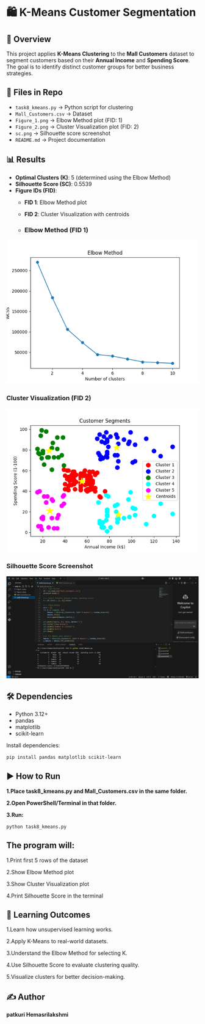 # 🛍️ K-Means Customer Segmentation

## 📌 Overview
This project applies **K-Means Clustering** to the **Mall Customers** dataset to segment customers based on their **Annual Income** and **Spending Score**.  
The goal is to identify distinct customer groups for better business strategies.

## 📂 Files in Repo
- `task8_kmeans.py` → Python script for clustering
- `Mall_Customers.csv` → Dataset
- `Figure_1.png` → Elbow Method plot (FID: 1)
- `Figure_2.png` → Cluster Visualization plot (FID: 2)
- `sc.png` → Silhouette score screenshot
- `README.md` → Project documentation

## 📊 Results
- **Optimal Clusters (K)**: 5 (determined using the Elbow Method)
- **Silhouette Score (SC)**: 0.5539
- **Figure IDs (FID)**:
  - **FID 1**: Elbow Method plot
  - **FID 2**: Cluster Visualization with centroids
 
  - ### Elbow Method (FID 1)
![Elbow Method](Figure_1.png)

### Cluster Visualization (FID 2)
![Clusters](Figure_2.png)

### Silhouette Score Screenshot
![Silhouette Score](sc.png)

## 🛠️ Dependencies
- Python 3.12+
- pandas
- matplotlib
- scikit-learn

Install dependencies:
```bash
pip install pandas matplotlib scikit-learn
```

## ▶️ How to Run

**1.Place task8_kmeans.py and Mall_Customers.csv in the same folder.**

**2.Open PowerShell/Terminal in that folder.**

**3.Run:**
```
python task8_kmeans.py
```



## The program will:

1.Print first 5 rows of the dataset

2.Show Elbow Method plot

3.Show Cluster Visualization plot

4.Print Silhouette Score in the terminal

## 📖 Learning Outcomes

1.Learn how unsupervised learning works.

2.Apply K-Means to real-world datasets.

3.Understand the Elbow Method for selecting K.

4.Use Silhouette Score to evaluate clustering quality.

5.Visualize clusters for better decision-making.

## ✍️ Author

**patkuri Hemasrilakshmi**
